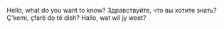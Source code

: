 Hello, what do you want to know?
Здравствуйте, что вы хотите знать?
Ç'kemi, çfarë do të dish?
Hallo, wat wil jy weet?
